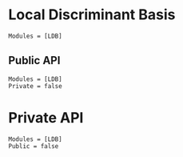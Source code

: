 # Local Discriminant Basis

```@index
Modules = [LDB]
```

## Public API
```@autodocs
Modules = [LDB]
Private = false
```

# Private API
```@autodocs
Modules = [LDB]
Public = false
```